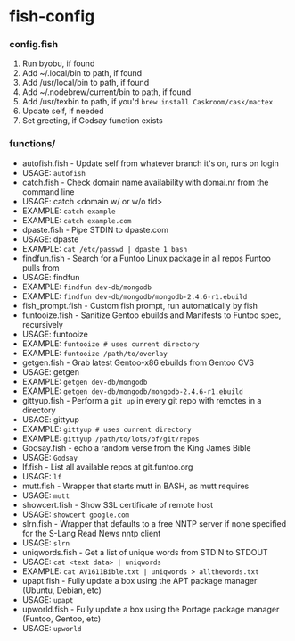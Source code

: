 fish-config
==============

### config.fish

1. Run byobu, if found
2. Add ~/.local/bin to path, if found
3. Add /usr/local/bin to path, if found
4. Add ~/.nodebrew/current/bin to path, if found
5. Add /usr/texbin to path, if you'd `brew install Caskroom/cask/mactex`
6. Update self, if needed
7. Set greeting, if Godsay function exists

### functions/

* autofish.fish - Update self from whatever branch it's on, runs on login
 * USAGE: `autofish`
* catch.fish - Check domain name availability with domai.nr from the command line
 * USAGE: catch <domain w/ or w/o tld>
 * EXAMPLE: `catch example`
 * EXAMPLE: `catch example.com`
* dpaste.fish - Pipe STDIN to dpaste.com
 * USAGE: dpaste <expire in days> <syntax to hilight>
 * EXAMPLE: `cat /etc/passwd | dpaste 1 bash`
* findfun.fish - Search for a Funtoo Linux package in all repos Funtoo pulls from
 * USAGE: findfun <package or ebuild>
 * EXAMPLE: `findfun dev-db/mongodb`
 * EXAMPLE: `findfun dev-db/mongodb/mongodb-2.4.6-r1.ebuild`
* fish_prompt.fish - Custom fish prompt, run automatically by fish
* funtooize.fish - Sanitize Gentoo ebuilds and Manifests to Funtoo spec, recursively
 * USAGE: funtooize <path>
 * EXAMPLE: `funtooize # uses current directory`
 * EXAMPLE: `funtooize /path/to/overlay`
* getgen.fish - Grab latest Gentoo-x86 ebuilds from Gentoo CVS
 * USAGE: getgen <package or ebuild>
 * EXAMPLE: `getgen dev-db/mongodb`
 * EXAMPLE: `getgen dev-db/mongodb/mongodb-2.4.6-r1.ebuild`
* gittyup.fish - Perform a `git up` in every git repo with remotes in a directory
 * USAGE: gittyup <path>
 * EXAMPLE: `gittyup # uses current directory`
 * EXAMPLE: `gittyup /path/to/lots/of/git/repos`
* Godsay.fish - echo a random verse from the King James Bible
 * USAGE: `Godsay`
* lf.fish - List all available repos at git.funtoo.org
 * USAGE: `lf`
* mutt.fish - Wrapper that starts mutt in BASH, as mutt requires
 * USAGE: `mutt`
* showcert.fish - Show SSL certificate of remote host
 * USAGE: `showcert google.com`
* slrn.fish - Wrapper that defaults to a free NNTP server if none specified for the S-Lang Read News nntp client 
 * USAGE: `slrn`
* uniqwords.fish - Get a list of unique words from STDIN to STDOUT
 * USAGE: `cat <text data> | uniqwords`
 * EXAMPLE: `cat AV1611Bible.txt | uniqwords > allthewords.txt`
* upapt.fish - Fully update a box using the APT package manager (Ubuntu, Debian, etc)
 * USAGE: `upapt`
* upworld.fish - Fully update a box using the Portage package manager (Funtoo, Gentoo, etc)
 * USAGE: `upworld`
